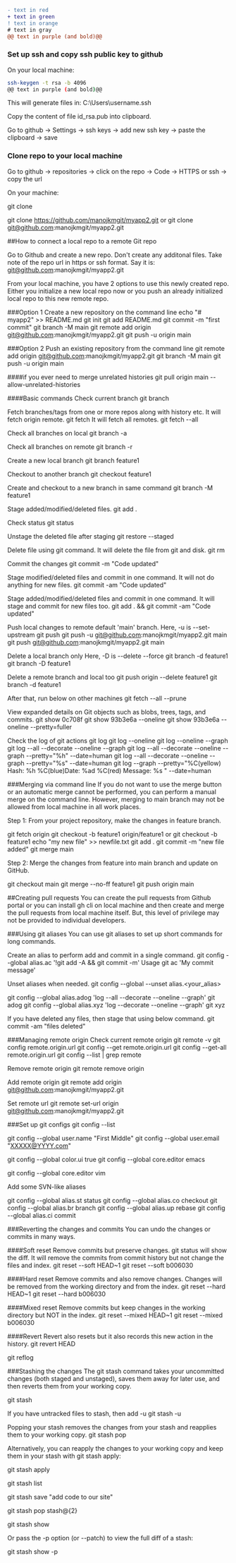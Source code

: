 ```diff
- text in red
+ text in green
! text in orange
# text in gray
@@ text in purple (and bold)@@
```

### Set up ssh and copy ssh public key to github
On your local machine:
```bash
ssh-keygen -t rsa -b 4096
@@ text in purple (and bold)@@
```
This will generate files in:
C:\Users\username\.ssh

Copy the content of file id_rsa.pub into clipboard.

Go to github -> Settings -> ssh keys -> add new ssh key -> paste the clipboard -> save

### Clone repo to your local machine
Go to github -> repositories -> click on the repo -> Code -> HTTPS or ssh -> copy the url

On your machine:

git clone <repo url>

git clone https://github.com/manojkmgit/myapp2.git
or
git clone git@github.com:manojkmgit/myapp2.git

##How to connect a local repo to a remote Git repo

Go to Github and create a new repo. Don't create any additonal files.
Take note of the repo url in https or ssh format.
Say it is:
git@github.com:manojkmgit/myapp2.git

From your local machine, you have 2 options to use this newly created repo. Either you initialize a new local repo now or you push an already initialized local repo to this new remote repo.

###Option 1 Create a new repository on the command line
echo "# myapp2" >> README.md
git init
git add README.md
git commit -m "first commit"
git branch -M main
git remote add origin git@github.com:manojkmgit/myapp2.git
git push -u origin main

###Option 2 Push an existing repository from the command line
git remote add origin git@github.com:manojkmgit/myapp2.git
git branch -M main
git push -u origin main

####if you ever need to merge unrelated histories
git pull origin main --allow-unrelated-histories

####Basic commands
Check current branch
git branch

Fetch branches/tags from one or more repos along with history etc.
It will fetch origin remote.
git fetch 
It will fetch all remotes.
git fetch --all

Check all branches on local
git branch -a

Check all branches on remote
git branch -r

Create a new local branch
git branch feature1

Checkout to another branch
git checkout feature1

Create and checkout to a new branch in same command
git branch -M feature1

Stage added/modified/deleted files.
git add .

Check status
git status

Unstage the deleted file after staging
git restore --staged <file>

Delete file using git command. It will delete the file from git and disk.
git rm <file>

Commit the changes
git commit -m "Code updated"

Stage modified/deleted files and commit in one command. It will not do anything for new files.
git commit -am "Code updated"

Stage added/modified/deleted files and commit in one command. It will stage and commit for new files too.
git add . && git commit -am "Code updated"

Push local changes to remote default 'main' branch.
Here, -u is --set-upstream
git push
git push -u git@github.com:manojkmgit/myapp2.git main
git push git@github.com:manojkmgit/myapp2.git main

Delete a local branch only
Here, -D is --delete --force
git branch -d feature1
git branch -D feature1

Delete a remote branch and local too
git push origin --delete feature1
git branch -d feature1

After that, run below on other machines
git fetch --all --prune

View expanded details on Git objects such as blobs, trees, tags, and commits.
git show 0c708f
git show 93b3e6a --oneline
git show 93b3e6a --oneline --pretty=fuller

Check the log of git actions
git log
git log --oneline
git log --oneline --graph
git log --all --decorate --oneline --graph
git log --all --decorate --oneline --graph --pretty="%h" --date=human
git log --all --decorate --oneline --graph --pretty="%s" --date=human
git log --graph --pretty="%C(yellow) Hash: %h %C(blue)Date: %ad %C(red) Message: %s " --date=human


###Merging via command line
If you do not want to use the merge button or an automatic merge cannot be performed, you can perform a manual merge on the command line. However, merging to main branch may not be allowed from local machine in all work places.

Step 1: From your project repository, make the changes in feature branch.

git fetch origin
git checkout -b feature1 origin/feature1
or
git checkout -b feature1
echo "my new file" >> newfile.txt
git add .
git commit -m "new file added"
git merge main

Step 2: Merge the changes from feature into main branch and update on GitHub.

git checkout main
git merge --no-ff feature1
git push origin main

##Creating pull requests
You can create the pull requests from Github portal or you can install gh cli on local machine and then create and merge the pull requests from local machine itself. But, this level of privilege may not be provided to individual developers.



###Using git aliases
You can use git aliases to set up short commands for long commands.

Create an alias to perform add and commit in a single command.
git config --global alias.ac '!git add -A && git commit -m'
Usage
git ac 'My commit message'

Unset aliases when needed.
git config --global --unset alias.<your_alias>

git config --global alias.adog  'log --all --decorate --oneline --graph'
git adog
git config --global alias.xyz  'log --decorate --oneline --graph'
git xyz

If you have deleted any files, then stage that using below command.
git commit -am "files deleted"


###Managing remote origin
Check current remote origin
git remote -v
git config remote.origin.url
git config --get remote.origin.url
git config --get-all remote.origin.url
git config --list | grep remote

Remove remote origin
git remote remove origin

Add remote origin
git remote add origin git@github.com:manojkmgit/myapp2.git

Set remote url
git remote set-url origin git@github.com:manojkmgit/myapp2.git


###Set up git configs
git config --list

git config --global user.name "First Middle"
git config --global user.email "XXXXX@YYYY.com"

git config --global color.ui true
git config --global core.editor emacs

git config --global core.editor vim

Add some SVN-like aliases

git config --global alias.st status 
git config --global alias.co checkout 
git config --global alias.br branch 
git config --global alias.up rebase 
git config --global alias.ci commit

###Reverting the changes and commits
You can undo the changes or commits in many ways.

####Soft reset
Remove commits but preserve changes. git status will show the diff.
It will remove the commits from commit history but not change the files and index.
git reset --soft HEAD~1
git reset --soft b006030

####Hard reset
Remove commits and also remove changes.
Changes will be removed from the working directory and from the index.
git reset --hard HEAD~1
git reset --hard b006030

####Mixed reset
Remove commits but keep changes in the working directory but NOT in the index.
git reset --mixed HEAD~1
git reset --mixed b006030

####Revert
Revert also resets but it also records this new action in the history.
git revert HEAD

git reflog

###Stashing the changes
The git stash command takes your uncommitted changes (both staged and unstaged), saves them away for later use, and then reverts them from your working copy.

git stash

If you have untracked files to stash, then add -u
git stash -u

Popping your stash removes the changes from your stash and reapplies them to your working copy.
git stash pop

Alternatively, you can reapply the changes to your working copy and keep them in your stash with git stash apply:

git stash apply

git stash list

git stash save "add code to our site"

git stash pop stash@{2}

git stash show

Or pass the -p option (or --patch) to view the full diff of a stash:

git stash show -p


